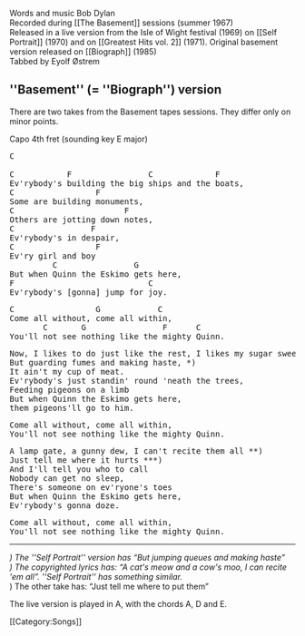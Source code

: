 Words and music Bob Dylan<br>
Recorded during [[The Basement]] sessions (summer 1967)<br>
Released in a live version from the Isle of Wight festival (1969) on
[[Self Portrait]] (1970) and on [[Greatest Hits vol. 2]]
(1971). Original basement version released on [[Biograph]] (1985)<br>
Tabbed by Eyolf Østrem

<h2 class="songversion">''Basement'' (= ''Biograph'') version</h2>

There are two takes from the Basement tapes sessions. They differ only
on minor points.

Capo 4th fret (sounding key E major)

<pre class="verse">
C

C           F                C             F
Ev'rybody's building the big ships and the boats,
C                 F
Some are building monuments,
C                       F
Others are jotting down notes,
C                F
Ev'rybody's in despair,
C                 F
Ev'ry girl and boy
         C                G
But when Quinn the Eskimo gets here,
F                            C
Ev'rybody's [gonna] jump for joy.
</pre>

<pre class="refrain">
C                 G            C
Come all without, come all within,
       C       G                F      C
You'll not see nothing like the mighty Quinn.
</pre>

<pre class="verse">
Now, I likes to do just like the rest, I likes my sugar sweet,
But guarding fumes and making haste, *)
It ain't my cup of meat.
Ev'rybody's just standin' round 'neath the trees,
Feeding pigeons on a limb
But when Quinn the Eskimo gets here,
them pigeons'll go to him.
</pre>

<pre class="refrain">
Come all without, come all within,
You'll not see nothing like the mighty Quinn.
</pre>

<pre class="verse">
A lamp gate, a gunny dew, I can't recite them all **)
Just tell me where it hurts ***)
And I'll tell you who to call
Nobody can get no sleep,
There's someone on ev'ryone's toes
But when Quinn the Eskimo gets here,
Ev'rybody's gonna doze.
</pre>

<pre class="refrain">
Come all without, come all within,
You'll not see nothing like the mighty Quinn.
</pre>

----
<nowiki>*</nowiki>) The ''Self Portrait'' version has “But jumping queues and
making haste”<br><nowiki>*</nowiki><nowiki>*</nowiki>) The copyrighted lyrics has: “A cat's meow and a cow's moo, I can
recite 'em all”. ''Self Portrait'' has something similar.<br><nowiki>*</nowiki><nowiki>*</nowiki><nowiki>*</nowiki>) The other take has: “Just tell me where to put them”

The live version is played in A, with the chords A, D and E.

[[Category:Songs]]